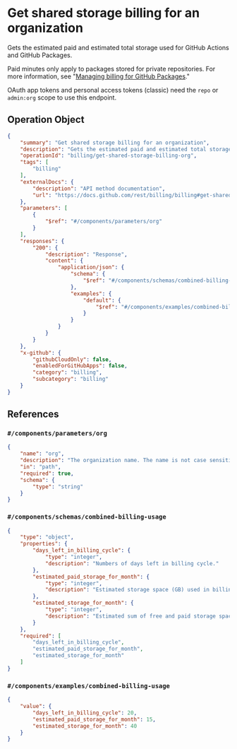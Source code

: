 # Get shared storage billing for an organization

Gets the estimated paid and estimated total storage used for GitHub Actions and GitHub Packages.

Paid minutes only apply to packages stored for private repositories. For more information, see "[Managing billing for GitHub Packages](https://docs.github.com/github/setting-up-and-managing-billing-and-payments-on-github/managing-billing-for-github-packages)."

OAuth app tokens and personal access tokens (classic) need the `repo` or `admin:org` scope to use this endpoint.

## Operation Object

```json
{
    "summary": "Get shared storage billing for an organization",
    "description": "Gets the estimated paid and estimated total storage used for GitHub Actions and GitHub Packages.\n\nPaid minutes only apply to packages stored for private repositories. For more information, see \"[Managing billing for GitHub Packages](https://docs.github.com/github/setting-up-and-managing-billing-and-payments-on-github/managing-billing-for-github-packages).\"\n\nOAuth app tokens and personal access tokens (classic) need the `repo` or `admin:org` scope to use this endpoint.",
    "operationId": "billing/get-shared-storage-billing-org",
    "tags": [
        "billing"
    ],
    "externalDocs": {
        "description": "API method documentation",
        "url": "https://docs.github.com/rest/billing/billing#get-shared-storage-billing-for-an-organization"
    },
    "parameters": [
        {
            "$ref": "#/components/parameters/org"
        }
    ],
    "responses": {
        "200": {
            "description": "Response",
            "content": {
                "application/json": {
                    "schema": {
                        "$ref": "#/components/schemas/combined-billing-usage"
                    },
                    "examples": {
                        "default": {
                            "$ref": "#/components/examples/combined-billing-usage"
                        }
                    }
                }
            }
        }
    },
    "x-github": {
        "githubCloudOnly": false,
        "enabledForGitHubApps": false,
        "category": "billing",
        "subcategory": "billing"
    }
}
```

## References

### `#/components/parameters/org`

```json
{
    "name": "org",
    "description": "The organization name. The name is not case sensitive.",
    "in": "path",
    "required": true,
    "schema": {
        "type": "string"
    }
}
```

### `#/components/schemas/combined-billing-usage`

```json
{
    "type": "object",
    "properties": {
        "days_left_in_billing_cycle": {
            "type": "integer",
            "description": "Numbers of days left in billing cycle."
        },
        "estimated_paid_storage_for_month": {
            "type": "integer",
            "description": "Estimated storage space (GB) used in billing cycle."
        },
        "estimated_storage_for_month": {
            "type": "integer",
            "description": "Estimated sum of free and paid storage space (GB) used in billing cycle."
        }
    },
    "required": [
        "days_left_in_billing_cycle",
        "estimated_paid_storage_for_month",
        "estimated_storage_for_month"
    ]
}
```

### `#/components/examples/combined-billing-usage`

```json
{
    "value": {
        "days_left_in_billing_cycle": 20,
        "estimated_paid_storage_for_month": 15,
        "estimated_storage_for_month": 40
    }
}
```